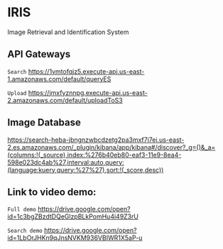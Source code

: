 # IRIS
Image Retrieval and Identification System


## API Gateways 
`Search` https://1vmtofqjz5.execute-api.us-east-1.amazonaws.com/default/queryES

`Upload` https://jmxfyznnpg.execute-api.us-east-2.amazonaws.com/default/uploadToS3

## Image Database
https://search-heba-jbngnzwbcdzetg2pa3mxf7i7ei.us-east-2.es.amazonaws.com/_plugin/kibana/app/kibana#/discover?_g=()&_a=(columns:!(_source),index:%276b40eb80-eaf3-11e9-8ea4-598e023dc4ab%27,interval:auto,query:(language:kuery,query:%27%27),sort:!(_score,desc))

## Link to video demo:
`Full demo` https://drive.google.com/open?id=1c3bgZBzdtDQeGlzpBLkPomHu4i49Z3rU

`Search demo` https://drive.google.com/open?id=1LbOrJHKn9qJnsNVKM936VBIWR1X5aP-u


